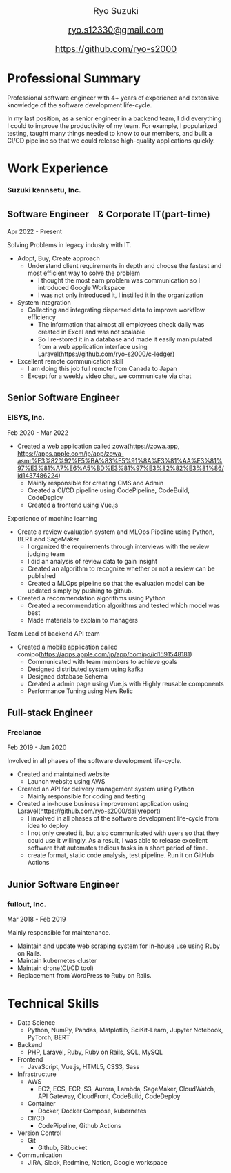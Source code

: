 <div style="text-align:center; font-size:20px;">
Ryo Suzuki

ryo.s12330@gmail.com

https://github.com/ryo-s2000
</div>

# Professional Summary
Professional software engineer with 4+ years of experience and extensive knowledge of the software development life-cycle.

In my last position, as a senior engineer in a backend team, I did everything I could to improve the productivity of my team.
For example, I popularized testing, taught many things needed to know to our members, and built a CI/CD pipeline so that we could release high-quality applications quickly.

# Work Experience
### Suzuki kennsetu, Inc.
## Software Engineer　& Corporate IT(part-time)
Apr 2022 - Present

Solving Problems in legacy industry with IT.
- Adopt, Buy, Create approach
  - Understand client requirements in depth and choose the fastest and most efficient way to solve the problem
    - I thought the most earn problem was communication so I introduced Google Workspace
    - I was not only introduced it, I instilled it in the organization
- System integration
  - Collecting and integrating dispersed data to improve workflow efficiency
    - The information that almost all employees check daily was created in Excel and was not scalable
    - So I re-stored it in a database and made it easily manipulated from a web application interface using Laravel(https://github.com/ryo-s2000/c-ledger)
- Excellent remote communication skill
  - I am doing this job full remote from Canada to Japan
  - Except for a weekly video chat, we communicate via chat

## Senior Software Engineer
### EISYS, Inc.
Feb 2020 - Mar 2022

- Created a web application called zowa(https://zowa.app, https://apps.apple.com/jp/app/zowa-asmr%E3%82%92%E5%BA%83%E5%91%8A%E3%81%AA%E3%81%97%E3%81%A7%E6%A5%BD%E3%81%97%E3%82%82%E3%81%86/id1437486224)
  - Mainly responsible for creating CMS and Admin
  - Created a CI/CD pipeline using CodePipeline, CodeBuild, CodeDeploy
  - Created a frontend using Vue.js

Experience of machine learning
- Create a review evaluation system and MLOps Pipeline using Python, BERT and SageMaker
  - I organized the requirements through interviews with the review judging team
  - I did an analysis of review data to gain insight
  - Created an algorithm to recognize whether or not a review can be published
  - Created a MLOps pipeline so that the evaluation model can be updated simply by pushing to github.
- Created a recommendation algorithms using Python
  - Created a recommendation algorithms and tested which model was best
  - Made materials to explain to managers

Team Lead of backend API team
- Created a mobile application called comipo(https://apps.apple.com/jp/app/comipo/id1591548181)
  - Communicated with team members to achieve goals
  - Designed distributed system using kafka
  - Designed database Schema
  - Created a admin page using Vue.js with Highly reusable components
  - Performance Tuning using New Relic

## Full-stack Engineer
### Freelance
Feb 2019 - Jan 2020

Involved in all phases of the software development life-cycle.
- Created and maintained website
  - Launch website using AWS
- Created an API for delivery management system using Python
  - Mainly responsible for coding and testing
- Created a in-house business improvement application using Laravel(https://github.com/ryo-s2000/dailyreport)
  - I involved in all phases of the software development life-cycle from idea to deploy
  - I not only created it, but also communicated with users so that they could use it willingly. As a result, I was able to release excellent software that automates tedious tasks in a short period of time.
  - create format, static code analysis, test pipeline. Run it on GitHub Actions

## Junior Software Engineer
### fullout, Inc.
Mar 2018 - Feb 2019

Mainly responsible for maintenance.
- Maintain and update web scraping system for in-house use using Ruby on Rails.
- Maintain kubernetes cluster
- Maintain drone(CI/CD tool)
- Replacement from WordPress to Ruby on Rails.

# Technical Skills
- Data Science
  - Python, NumPy, Pandas, Matplotlib, SciKit-Learn, Jupyter Notebook, PyTorch, BERT
- Backend
  - PHP, Laravel, Ruby, Ruby on Rails, SQL, MySQL
- Frontend
  - JavaScript, Vue.js, HTML5, CSS3, Sass
- Infrastructure
  - AWS
    - EC2, ECS, ECR, S3, Aurora, Lambda, SageMaker, CloudWatch, API Gateway, CloudFront, CodeBuild, CodeDeploy
  - Container
    - Docker, Docker Compose, kubernetes
  - CI/CD
    - CodePipeline, Github Actions
- Version Control
  - Git
    - Github, Bitbucket
- Communication
  - JIRA, Slack, Redmine, Notion, Google workspace
